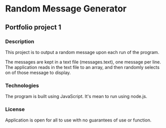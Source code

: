 # Random Message Generator

## Portfolio project 1

### Description

This project is to output a random message upon each run of the program.

The messages are kept in a text file (messages.text), one message per line.  The application reads in the text file to an array, and then randomly selects on of those message to display.

### Technologies

The program is built using JavaScript.  It's mean to run using node.js.

### License

Application is open for all to use with no guarantees of use or function.
